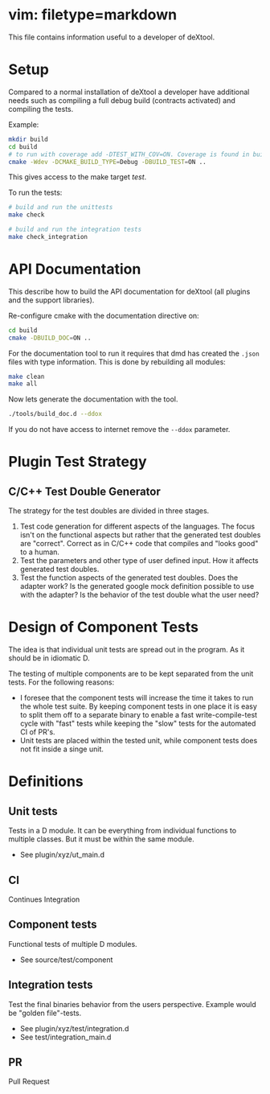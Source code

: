 # vim: filetype=markdown

This file contains information useful to a developer of deXtool.

# Setup
Compared to a normal installation of deXtool a developer have additional needs
such as compiling a full debug build (contracts activated) and compiling the
tests.

Example:
```sh
mkdir build
cd build
# to run with coverage add -DTEST_WITH_COV=ON. Coverage is found in build/coverage
cmake -Wdev -DCMAKE_BUILD_TYPE=Debug -DBUILD_TEST=ON ..
```

This gives access to the make target _test_.

To run the tests:
```sh
# build and run the unittests
make check

# build and run the integration tests
make check_integration
```

# API Documentation

This describe how to build the API documentation for deXtool (all plugins and the support libraries).

Re-configure cmake with the documentation directive on:
```sh
cd build
cmake -DBUILD_DOC=ON ..
```

For the documentation tool to run it requires that dmd has created the `.json` files with type information. This is done by rebuilding all modules:
```sh
make clean
make all
```

Now lets generate the documentation with the tool.
```sh
./tools/build_doc.d --ddox
```

If you do not have access to internet remove the `--ddox` parameter.

# Plugin Test Strategy

## C/C++ Test Double Generator
The strategy for the test doubles are divided in three stages.

1. Test code generation for different aspects of the languages.
    The focus isn't on the functional aspects but rather that the generated
    test doubles are "correct". Correct as in C/C++ code that compiles and
    "looks good" to a human.
2. Test the parameters and other type of user defined input.
    How it affects generated test doubles.
3. Test the function aspects of the generated test doubles.
    Does the adapter work?
    Is the generated google mock definition possible to use with the adapter?
    Is the behavior of the test double what the user need?

# Design of Component Tests

The idea is that individual unit tests are spread out in the program. As it
should be in idiomatic D.

The testing of multiple components are to be kept separated from the unit
tests. For the following reasons:
 - I foresee that the component tests will increase the time it takes to run
   the whole test suite. By keeping component tests in one place it is easy to
   split them off to a separate binary to enable a fast write-compile-test
   cycle with "fast" tests while keeping the "slow" tests for the automated CI
   of PR's.
 - Unit tests are placed within the tested unit, while component tests does not
   fit inside a singe unit.

# Definitions

## Unit tests
Tests in a D module. It can be everything from individual functions to multiple
classes. But it must be within the same module.

 - See plugin/xyz/ut_main.d

## CI
Continues Integration

## Component tests
Functional tests of multiple D modules.

 - See source/test/component

## Integration tests
Test the final binaries behavior from the users perspective. Example would be
"golden file"-tests.

 - See plugin/xyz/test/integration.d
 - See test/integration_main.d

## PR

Pull Request
